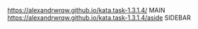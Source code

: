 https://alexandrwrqw.github.io/kata.task-1.3.1.4/ MAIN <br>
https://alexandrwrqw.github.io/kata.task-1.3.1.4/aside SIDEBAR
